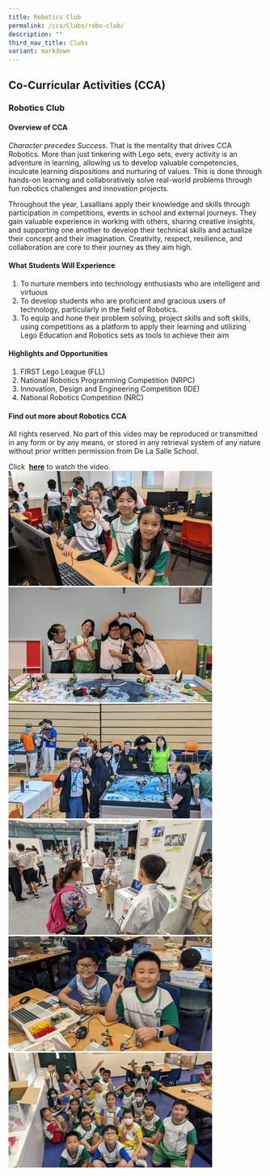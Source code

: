 ```yaml
---
title: Robotics Club
permalink: /cca/Clubs/robo-club/
description: ""
third_nav_title: Clubs
variant: markdown
---
```

## Co-Curricular&nbsp;Activities&nbsp;(CCA)

### Robotics Club
#### Overview of CCA
*Character precedes Success*. That is the mentality that drives CCA Robotics. More than just tinkering with Lego sets, every activity is an adventure in learning, allowing us to develop valuable competencies, inculcate learning dispositions and nurturing of values. This is done through hands-on learning and collaboratively solve real-world problems through fun robotics challenges and innovation projects.

Throughout the year, Lasallians apply their knowledge and skills through participation in competitions, events in school and external journeys. They gain valuable experience in working with others, sharing creative insights, and supporting one another to develop their technical skills and actualize their concept and their imagination. Creativity, respect, resilience, and collaboration are core to their journey as they aim high.

#### What Students Will Experience 

1. To nurture members into technology enthusiasts who are intelligent and virtuous
2. To develop students who are proficient and gracious users of technology, particularly in the field of Robotics.
3. To equip and hone their problem solving, project skills and soft skills, using competitions as a platform to apply their learning and utilizing Lego Education and Robotics sets as tools to achieve their aim
#### Highlights and Opportunities 
1. FIRST Lego League (FLL)
2. National Robotics Programming Competition (NRPC)
3. Innovation, Design and Engineering Competition (IDE)
4. National Robotics Competition (NRC)
#### Find out more about Robotics CCA

All rights reserved. No part of this video may be reproduced or transmitted in any form or by any means, or stored in any retrieval system of any nature without prior written permission from De La Salle School.  

Click&nbsp; [**here**](https://youtu.be/n3Ov7clEyAo)&nbsp;to watch the video. <br>
<img src="/images/2025/Cca/rb1.jpg" style="width:80%"><br>
<img src="/images/2025/Cca/rb2.jpg" style="width:80%"><br>
<img src="/images/2025/Cca/rb3.jpg" style="width:80%"><br>
<img src="/images/2025/Cca/rb4.jpg" style="width:80%"><br>
<img src="/images/2025/Cca/rb5.jpg" style="width:80%"><br>
<img src="/images/2025/Cca/rb6.jpg" style="width:80%"><br>